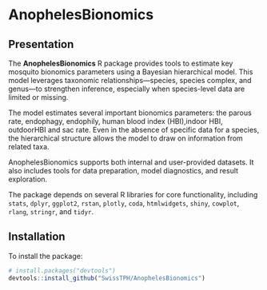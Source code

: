 # AnophelesBionomics

## Presentation

The **AnophelesBionomics** R package provides tools to estimate key mosquito bionomics parameters using a Bayesian hierarchical model. This model leverages taxonomic relationships—species, species complex, and genus—to strengthen inference, especially when species-level data are limited or missing.

The model estimates several important bionomics parameters: the parous rate, endophagy, endophily, human blood index (HBI),indoor HBI, outdoorHBI and sac rate. Even in the absence of specific data for a species, the hierarchical structure allows the model to draw on information from related taxa.

AnophelesBionomics supports both internal and user-provided datasets. It also includes tools for data preparation, model diagnostics, and result exploration.

The package depends on several R libraries for core functionality, including `stats`, `dplyr`, `ggplot2`, `rstan`, `plotly`, `coda`, `htmlwidgets`, `shiny`, `cowplot`, `rlang`, `stringr`, and `tidyr`.

## Installation

To install the package:

```r
# install.packages("devtools")
devtools::install_github("SwissTPH/AnophelesBionomics")
```

